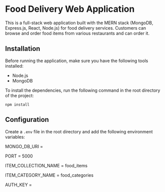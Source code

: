 # Food Delivery Web Application

This is a full-stack web application built with the MERN stack (MongoDB, Express.js, React, Node.js) for food delivery services. Customers can browse and order
food items from various restaurants and can order it.

## Installation

Before running the application, make sure you have the following tools installed:

- Node.js
- MongoDB

To install the dependencies, run the following command in the root directory of the project:


```npm install```


## Configuration

Create a `.env` file in the root directory and add the following environment variables:

MONGO_DB_URI = <your mongo db uri>
  
PORT = 5000
  
ITEM_COLLECTION_NAME = food_items
  
ITEM_CATEGORY_NAME = food_categories
  
AUTH_KEY = <JWT secret key>
  
                
